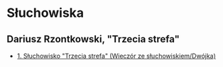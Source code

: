 # Słuchowiska

## Dariusz Rzontkowski, "Trzecia strefa"

 * [1. Słuchowisko "Trzecia strefa" (Wieczór ze słuchowiskiem/Dwójka)](https://static.prsa.pl/a5689e4d-66ab-43ca-8a6b-9b94fb9f703e.mp3?source=MAIN_PLAYER_PR_V2)